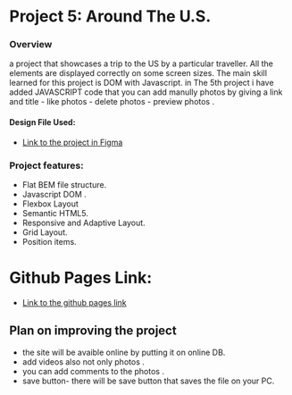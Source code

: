 # Project 5: Around The U.S.

### Overview

a project that showcases a trip to the US by a particular traveller. All the elements are displayed correctly on some screen sizes. The main skill learned for this project is DOM  with Javascript. in The 5th project i have added JAVASCRIPT code that you can add manully photos by giving a link and title  - like photos - delete photos - preview photos .
#### Design File Used:

- [Link to the project in Figma](https://www.figma.com/file/SurN1jaeEQIhuZEDMhmWWf/Sprint-4-Around-The-U.S.-desktop-mobile?node-id=0%3A1)

### Project features:

- Flat BEM file structure.
- Javascript DOM .
- Flexbox Layout
- Semantic HTML5.
- Responsive and Adaptive Layout.
- Grid Layout.
- Position items.

# Github Pages Link:

- [Link to the github pages link](https://tamerjb.github.io/web_project_4/)

## Plan on improving the project
* the site will be avaible online by putting it on online DB.
* add videos also not only photos .
* you can add comments to the photos .
* save button- there will be save button that saves the file on your PC.





